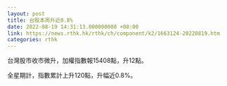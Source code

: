 ```yaml
---
layout: post
title: 台股本周升近0.8%
date: 2022-08-19 14:31:13.000000000 +08:00
link: https://news.rthk.hk/rthk/ch/component/k2/1663124-20220819.htm
categories: rthk
---
```


台灣股市收市微升，加權指數報15408點，升12點。

全星期計，指數累計上升120點，升幅近0.8%。
